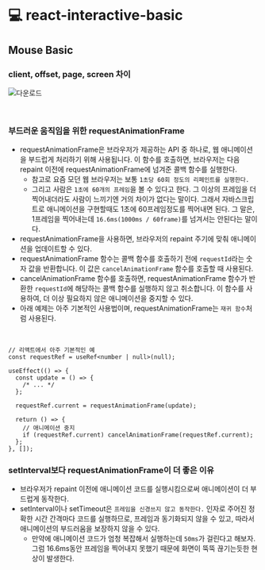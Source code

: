 # 💻 react-interactive-basic

## Mouse Basic

### client, offset, page, screen 차이

![다운로드](https://user-images.githubusercontent.com/64779472/236664447-d834ddb6-309d-4539-91de-0c01e96a5711.png)

<br />

### 부드러운 움직임을 위한 requestAnimationFrame

- requestAnimationFrame은 브라우저가 제공하는 API 중 하나로, 웹 애니메이션을 부드럽게 처리하기 위해 사용됩니다. 이 함수를 호출하면, 브라우저는 다음 repaint 이전에 requestAnimationFrame에 넘겨준 콜백 함수를 실행한다.
  - 참고로 요즘 모던 웹 브라우저는 보통 `1초당 60회 정도의 리페인트를 실행한다.`
  - 그리고 사람은 `1초에 60개의 프레임`을 볼 수 있다고 한다. 그 이상의 프레임을 더 찍어내더라도 사람이 느끼기엔 거의 차이가 없다는 말이다. 그래서 자바스크립트로 애니메이션을 구현할때도 1초에 60프레임정도를 찍어내면 된다. 그 말은, 1프레임을 찍어내는데 `16.6ms(1000ms / 60frame)`를 넘겨서는 안된다는 말이다.
- requestAnimationFrame을 사용하면, 브라우저의 repaint 주기에 맞춰 애니메이션을 업데이트할 수 있다.
- requestAnimationFrame 함수는 콜백 함수를 호출하기 전에 `requestId`라는 숫자 값을 반환합니다. 이 값은 `cancelAnimationFrame` 함수를 호출할 때 사용된다.
- cancelAnimationFrame 함수를 호출하면, requestAnimationFrame 함수가 반환한 `requestId`에 해당하는 콜백 함수를 실행하지 않고 취소합니다. 이 함수를 사용하여, 더 이상 필요하지 않은 애니메이션을 중지할 수 있다.
- 아래 예제는 아주 기본적인 사용법이며, requestAnimationFrame는 `재귀 함수`처럼 사용된다.

<br />

```tsx
// 리액트에서 아주 기본적인 예
const requestRef = useRef<number | null>(null);

useEffect(() => {
  const update = () => {
    /* ... */
  };

  requestRef.current = requestAnimationFrame(update);

  return () => {
    // 애니메이션 중지
    if (requestRef.current) cancelAnimationFrame(requestRef.current);
  };
}, []);
```

### setInterval보다 requestAnimationFrame이 더 좋은 이유

- 브라우저가 repaint 이전에 애니메이션 코드를 실행시킴으로써 애니메이션이 더 부드럽게 동작한다.
- setInterval이나 setTimeout은 `프레임을 신경쓰지 않고 동작한다.` 인자로 주어진 정확한 시간 간격마다 코드를 실행하므로, 프레임과 동기화되지 않을 수 있고, 따라서 애니메이션의 부드러움을 보장하지 않을 수 있다.
  - 만약에 애니메이션 코드가 엄청 복잡해서 실행하는데 `50ms`가 걸린다고 해보자. 그럼 16.6ms동안 프레임을 찍어내지 못했기 때문에 화면이 뚝뚝 끊기는듯한 현상이 발생한다.

<br />
